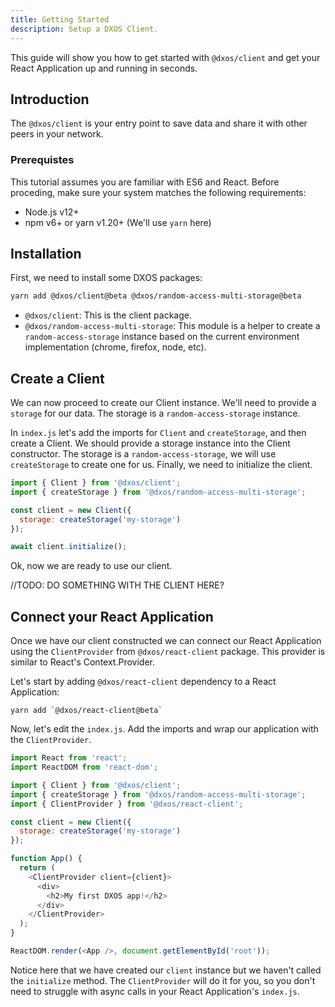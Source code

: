 ```yaml
---
title: Getting Started
description: Setup a DXOS Client.
---
```


This guide will show you how to get started with `@dxos/client` and get your React Application up and running in seconds.

## Introduction

The `@dxos/client` is your entry point to save data and share it with other peers in your network.

### Prerequistes

This tutorial assumes you are familiar with ES6 and React. Before proceding, make sure your system matches the following requirements:

- Node.js v12+
- npm v6+ or yarn v1.20+ (We'll use `yarn` here)


## Installation

First, we need to install some DXOS packages:

```bash
yarn add @dxos/client@beta @dxos/random-access-multi-storage@beta
```

- `@dxos/client`: This is the client package.
- `@dxos/random-access-multi-storage`: This module is a helper to create a `random-access-storage` instance based on the current environment implementation (chrome, firefox, node, etc).


## Create a Client

We can now proceed to create our Client instance. We'll need to provide a `storage` for our data. The storage is a `random-access-storage` instance.

In `index.js` let's add the imports for `Client` and `createStorage`, and then create a Client. We should provide a storage instance into the Client constructor. The storage is a `random-access-storage`, we will use `createStorage` to create one for us. Finally, we need to initialize the client.

```js
import { Client } from '@dxos/client';
import { createStorage } from '@dxos/random-access-multi-storage';

const client = new Client({
  storage: createStorage('my-storage')
});

await client.initialize();

```

Ok, now we are ready to use our client.

//TODO: DO SOMETHING WITH THE CLIENT HERE?

## Connect your React Application

Once we have our client constructed we can connect our React Application using the `ClientProvider` from `@dxos/react-client` package. This provider is similar to React's Context.Provider.

Let's start by adding `@dxos/react-client` dependency to a React Application:

```
yarn add `@dxos/react-client@beta`
```

Now, let's edit the `index.js`. Add the imports and wrap our application with the `ClientProvider`.

```js
import React from 'react';
import ReactDOM from 'react-dom';

import { Client } from '@dxos/client';
import { createStorage } from '@dxos/random-access-multi-storage';
import { ClientProvider } from '@dxos/react-client';

const client = new Client({
  storage: createStorage('my-storage')
});

function App() {
  return (
    <ClientProvider client={client}>
      <div>
        <h2>My first DXOS app!</h2>
      </div>
    </ClientProvider>
  );
}

ReactDOM.render(<App />, document.getElementById('root'));

```

Notice here that we have created our `client` instance but we haven't called the `initialize` method. The `ClientProvider` will do it for you, so you don't need to struggle with async calls in your React Application's `index.js`.

